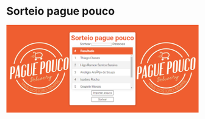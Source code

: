 # Sorteio pague pouco
![alt text](https://raw.githubusercontent.com/luis-antonio-ac/sorteio-pague-pouco/master/_interface/interface.PNG)
